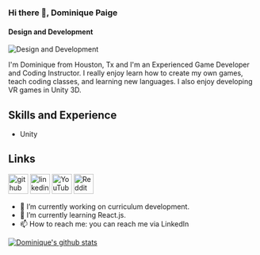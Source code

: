 ### Hi there 👋, Dominique Paige
#### Design and Development
![Design and Development](https://arturssmirnovs.github.io/github-profile-readme-generator/images/banner.png)

I'm Dominique from Houston, Tx and I'm an Experienced Game Developer and Coding Instructor. I really enjoy learn how to create my own games, teach coding classes, and learning new languages. I also enjoy developing VR games in Unity 3D.

## Skills and Experience
* Unity

## Links
[<img src='https://cdn.jsdelivr.net/npm/simple-icons@3.0.1/icons/github.svg' alt='github' height='40'>](https://github.com/https://github.com/Dpaige1991)  [<img src='https://cdn.jsdelivr.net/npm/simple-icons@3.0.1/icons/linkedin.svg' alt='linkedin' height='40'>](https://www.linkedin.com/in/dominique-paige-2b575998/)  [<img src='https://cdn.jsdelivr.net/npm/simple-icons@3.0.1/icons/youtube.svg' alt='YouTube' height='40'>](https://www.youtube.com/channel/FlBXivfDNBA0n1ZBRtkU0g)  [<img src='https://cdn.jsdelivr.net/npm/simple-icons@3.0.1/icons/reddit.svg' alt='Reddit' height='40'>](https://www.reddit.com/user/D_Paige1991)  


- 🔭 I’m currently working on curriculum development. 
- 🌱 I’m currently learning React.js. 
- 📫 How to reach me: you can reach me via LinkedIn 

[![Dominique's github stats](https://github-readme-stats.vercel.app/api?username=Dpaige1991)](https://github.com/anuraghazra/github-readme-stats)


